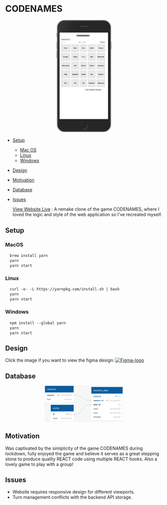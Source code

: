 # CODENAMES

<p align="center"><img src="https://github.com/moj124/codeNames/blob/main/public/media/codenames.png" width="35%"><p>
    
- [Setup](#setup)
  - [Mac OS](#macos)
  - [Linux](#linux)
  - [Windows](#windows)
- [Design](#design)
- [Motivation](#motivation)
- [Database](#database)
- [Issues](#issues)
  
  
  [View Website Live](https://codethatname.netlify.app/) : 
  A remake clone of the game CODENAMES, where I loved the logic and style of the web application so I've recreated myself.

## Setup

### MacOS
```
  brew install yarn
  yarn
  yarn start
```

### Linux
```
  curl -o- -L https://yarnpkg.com/install.sh | bash 
  yarn
  yarn start
```

### Windows
```
  npm install --global yarn
  yarn
  yarn start
```

## Design    
  Click the image if you want to view the figma design:
  [<img width="128" alt="Figma-logo" src="https://upload.wikimedia.org/wikipedia/commons/thumb/3/33/Figma-logo.svg/256px-Figma-logo.svg.png">](https://www.figma.com/file/hnKMmBN4bY7sR7eeuLC8Yz/Codenames?node-id=0%3A1)

## Database
<p align="center"><img src="https://github.com/moj124/codeNames/blob/main/public/media/codenames_database.png" width="50%"><p>

## Motivation
  
  Was captivated by the simiplicity of the game CODENAMES during lockdown, fully enjoyed the game and believe it serves as a great stepping stone to produce quality REACT code using multiple REACT hooks. Also a lovely game to play with a group!
  
## Issues
  - Website requires responsive design for different viewports.
  - Turn management conflicts with the backend API storage.
